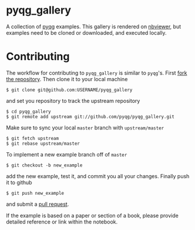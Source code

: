 # pyqg_gallery

A collection of [pyqg](https://github.com/pyqg/pyqg) examples. This gallery is rendered on [nbviewer](http://nbviewer.ipython.org/github/pyqg/pyqg_gallery/blob/master/examples/LarichevHeld1995/LH95.ipynb), but examples need to be cloned or downloaded, and executed locally.
# Contributing

The workflow for contributing to `pyqg_gallery` is similar
to `pyqg`'s. First [fork the repository](https://help.github.com/articles/fork-a-repo/). 
Then clone it to your local machine

```{bash}
$ git clone git@github.com:USERNAME/pyqg_gallery
```

and set you repository to track the upstream repository

```{bash}
$ cd pyqg_gallery
$ git remote add upstream git://github.com/pyqg/pyqg_gallery.git
```

Make sure to sync your local `master` branch with `upstream/master`

```{bash}
$ git fetch upstream
$ git rebase upstream/master
```

To implement a new example branch off of `master`
```{bash}
$ git checkout -b new_example
```

add the new example, test it, and commit you all your changes.
Finally push it to github

```{bash}
$ git push new_example
```
and submit a [pull request](https://help.github.com/articles/using-pull-requests/).

If the example is based on a paper or section of a book, please provide detailed reference
or link within the notebook.
